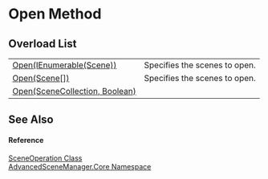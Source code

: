 # Open Method


## Overload List
<table>
<tr>
<td><a href="M_AdvancedSceneManager_Core_SceneOperation_Open_2.md">Open(IEnumerable(Scene))</a></td>
<td>Specifies the scenes to open.</td></tr>
<tr>
<td><a href="M_AdvancedSceneManager_Core_SceneOperation_Open.md">Open(Scene[])</a></td>
<td>Specifies the scenes to open.</td></tr>
<tr>
<td><a href="M_AdvancedSceneManager_Core_SceneOperation_Open_1.md">Open(SceneCollection, Boolean)</a></td>
<td> </td></tr>
</table>

## See Also


#### Reference
<a href="T_AdvancedSceneManager_Core_SceneOperation.md">SceneOperation Class</a>  
<a href="N_AdvancedSceneManager_Core.md">AdvancedSceneManager.Core Namespace</a>  
